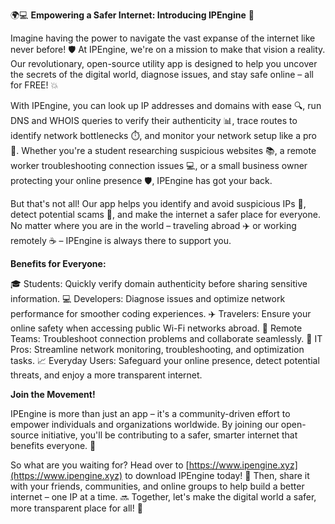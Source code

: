 🌍💻 **Empowering a Safer Internet: Introducing IPEngine** 🚀

Imagine having the power to navigate the vast expanse of the internet like never before! 🛡️ At IPEngine, we're on a mission to make that vision a reality. Our revolutionary, open-source utility app is designed to help you uncover the secrets of the digital world, diagnose issues, and stay safe online – all for FREE! 💥

With IPEngine, you can look up IP addresses and domains with ease 🔍, run DNS and WHOIS queries to verify their authenticity 📊, trace routes to identify network bottlenecks ⏱️, and monitor your network setup like a pro 👀. Whether you're a student researching suspicious websites 📚, a remote worker troubleshooting connection issues 💻, or a small business owner protecting your online presence 🛡️, IPEngine has got your back.

But that's not all! Our app helps you identify and avoid suspicious IPs 🔴, detect potential scams 🚨, and make the internet a safer place for everyone. No matter where you are in the world – traveling abroad ✈️ or working remotely ☕️ – IPEngine is always there to support you.

**Benefits for Everyone:**

🎓 Students: Quickly verify domain authenticity before sharing sensitive information.
💻 Developers: Diagnose issues and optimize network performance for smoother coding experiences.
✈️ Travelers: Ensure your online safety when accessing public Wi-Fi networks abroad.
👥 Remote Teams: Troubleshoot connection problems and collaborate seamlessly.
💼 IT Pros: Streamline network monitoring, troubleshooting, and optimization tasks.
📈 Everyday Users: Safeguard your online presence, detect potential threats, and enjoy a more transparent internet.

**Join the Movement!**

IPEngine is more than just an app – it's a community-driven effort to empower individuals and organizations worldwide. By joining our open-source initiative, you'll be contributing to a safer, smarter internet that benefits everyone. 🌈

So what are you waiting for? Head over to [https://www.ipengine.xyz](https://www.ipengine.xyz) to download IPEngine today! 📲 Then, share it with your friends, communities, and online groups to help build a better internet – one IP at a time. 🔜 Together, let's make the digital world a safer, more transparent place for all! 💪